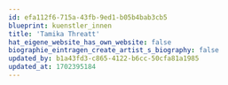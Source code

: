 ```yaml
---
id: efa112f6-715a-43fb-9ed1-b05b4bab3cb5
blueprint: kuenstler_innen
title: 'Tamika Threatt'
hat_eigene_website_has_own_website: false
biographie_eintragen_create_artist_s_biography: false
updated_by: b1a43fd3-c865-4122-b6cc-50cfa81a1985
updated_at: 1702395184
---
```

